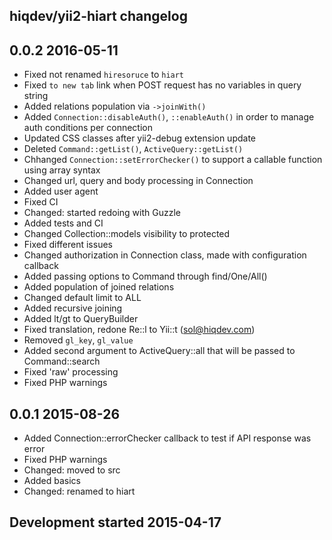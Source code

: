 hiqdev/yii2-hiart changelog
---------------------------

## 0.0.2 2016-05-11

- Fixed not renamed `hiresoruce` to `hiart`
- Fixed `to new tab` link when POST request has no variables in query string
- Added relations population via `->joinWith()`
- Added `Connection::disableAuth()`, `::enableAuth()` in order to manage auth conditions per connection
- Updated CSS classes after yii2-debug extension update
- Deleted `Command::getList()`, `ActiveQuery::getList()`
- Chhanged `Connection::setErrorChecker()` to support a callable function using array syntax
- Changed url, query and body processing in Connection
- Added user agent
- Fixed CI
- Changed: started redoing with Guzzle
- Added tests and CI
- Changed Collection::models visibility to protected
- Fixed different issues
- Changed authorization in Connection class, made with configuration callback
- Added passing options to Command through find/One/All()
- Added population of joined relations
- Changed default limit to ALL
- Added recursive joining
- Added lt/gt to QueryBuilder
- Fixed translation, redone Re::l to Yii::t (sol@hiqdev.com)
- Removed `gl_key`, `gl_value`
- Added second argument to ActiveQuery::all that will be passed to Command::search
- Fixed 'raw' processing
- Fixed PHP warnings

## 0.0.1 2015-08-26

- Added Connection::errorChecker callback to test if API response was error
- Fixed PHP warnings
- Changed: moved to src
- Added basics
- Changed: renamed to hiart

## Development started 2015-04-17

